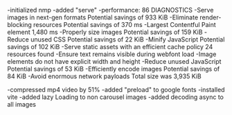 -initialized nmp
-added "serve"
-performance: 86
DIAGNOSTICS
-Serve images in next-gen formats Potential savings of 933 KiB
-Eliminate render-blocking resources Potential savings of 370 ms
-Largest Contentful Paint element 1,480 ms
-Properly size images Potential savings of 159 KiB
-Reduce unused CSS Potential savings of 22 KiB
-Minify JavaScript Potential savings of 102 KiB
-Serve static assets with an efficient cache policy 24 resources found
-Ensure text remains visible during webfont load
-Image elements do not have explicit width and height
-Reduce unused JavaScript Potential savings of 53 KiB
-Efficiently encode images Potential savings of 84 KiB
-Avoid enormous network payloads Total size was 3,935 KiB

-compressed mp4 video by 51%
-added "preload" to google fonts
-installed vite
-added lazy Loading to non carousel images
-added decoding async to all images